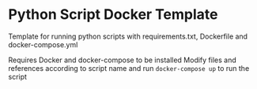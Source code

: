 # Python Script Docker Template
Template for running python scripts with requirements.txt, Dockerfile and docker-compose.yml

Requires Docker and docker-compose to be installed
Modify files and references according to script name and run `docker-compose up` to run the script
